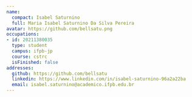 ```yaml
---
name:
  compact: Isabel Saturnino
  full: Maria Isabel Saturnino Da Silva Pereira
avatar: https://github.com/bellsatu.png
occupations:
- id: 20211380035
  type: student
  campus: ifpb-jp
  course: cstrc
  isFinished: false
addresses:
  github: https://github.com/bellsatu
  linkedin: https://www.linkedin.com/in/isabel-saturnino-96a2a22ba
  email: isabel.saturnino@academico.ifpb.edu.br
---
```

